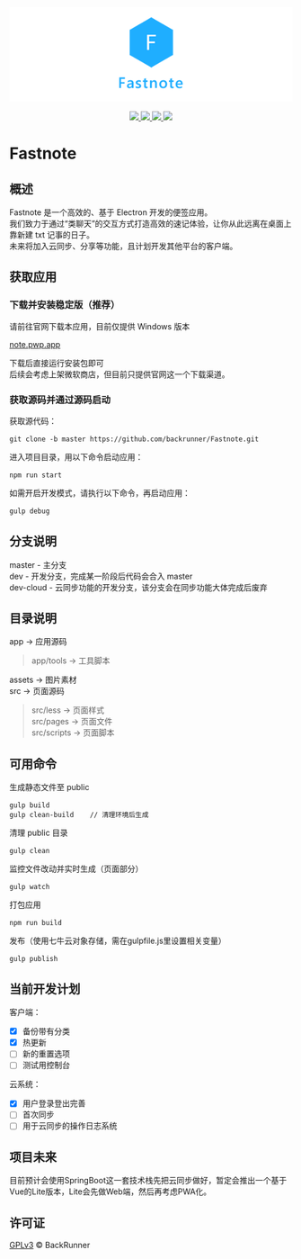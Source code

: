 <p align="center">
    <img src="https://raw.githubusercontent.com/backrunner/Fastnote/master/Readme.header.png"></img>
</p>
<p align="center">
    <a href="https://github.com/backrunner/Fastnote/releases">
        <img src="https://img.shields.io/github/v/tag/backrunner/Fastnote?label=version&style=flat-square"></img>
    </a>
    <a href="https://github.com/backrunner/Fastnote/commits/master">
        <img src="https://img.shields.io/github/last-commit/backrunner/Fastnote?style=flat-square"></img>
    </a>
    <a href="https://github.com/backrunner/Fastnote/commits/master">
        <img src="https://img.shields.io/github/commits-since/backrunner/Fastnote/0.3.2?style=flat-square"></img>
    </a>
    <a href="https://github.com/backrunner/Fastnote/blob/master/LICENSE">
        <img src="https://img.shields.io/github/license/backrunner/Fastnote?style=flat-square"></img>
    </a>
</p>

# Fastnote

## 概述

Fastnote 是一个高效的、基于 Electron 开发的便签应用。  
我们致力于通过“类聊天”的交互方式打造高效的速记体验，让你从此远离在桌面上靠新建 txt 记事的日子。  
未来将加入云同步、分享等功能，且计划开发其他平台的客户端。

## 获取应用

### 下载并安装稳定版（推荐）

请前往官网下载本应用，目前仅提供 Windows 版本  

[note.pwp.app](https://note.pwp.app)  

下载后直接运行安装包即可  
后续会考虑上架微软商店，但目前只提供官网这一个下载渠道。

### 获取源码并通过源码启动

获取源代码：

```shell
git clone -b master https://github.com/backrunner/Fastnote.git
```

进入项目目录，用以下命令启动应用：

```shell
npm run start
```

如需开启开发模式，请执行以下命令，再启动应用：

```javascript
gulp debug
```

## 分支说明

master - 主分支  
dev - 开发分支，完成某一阶段后代码会合入 master  
dev-cloud - 云同步功能的开发分支，该分支会在同步功能大体完成后废弃

## 目录说明

app     ->  应用源码  
> app/tools   ->  工具脚本

assets  ->  图片素材  
src     ->  页面源码  
> src/less    ->  页面样式  
> src/pages   ->  页面文件  
> src/scripts ->  页面脚本  

## 可用命令

生成静态文件至 public

```shell
gulp build
gulp clean-build    // 清理环境后生成
```

清理 public 目录

```shell
gulp clean
```

监控文件改动并实时生成（页面部分）

```shell
gulp watch
```

打包应用

```shell
npm run build
```

发布（使用七牛云对象存储，需在gulpfile.js里设置相关变量）

```shell
gulp publish
```

## 当前开发计划

客户端：

- [x] 备份带有分类
- [x] 热更新
- [ ] 新的重置选项
- [ ] 测试用控制台

云系统：

- [x] 用户登录登出完善
- [ ] 首次同步
- [ ] 用于云同步的操作日志系统

## 项目未来

目前预计会使用SpringBoot这一套技术栈先把云同步做好，暂定会推出一个基于Vue的Lite版本，Lite会先做Web端，然后再考虑PWA化。

## 许可证

[GPLv3](https://github.com/backrunner/Fastnote/blob/master/LICENSE) © BackRunner
